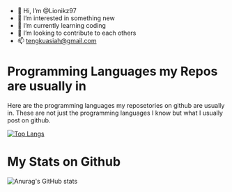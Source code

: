 - 👋 Hi, I’m @Lionikz97
- 👀 I’m interested in something new
- 🌱 I’m currently learning coding 
- 💞️ I’m looking to contribute to each others
- 📫 tengkuasiah@gmail.com

# Programming Languages my Repos are usually in
Here are the programming languages my reposetories on github are usually in. These are not just the programming languages I know but what I usually post on github.

[![Top Langs](https://github-readme-stats.vercel.app/api/top-langs/?username=Lionikz97&layout=compact&theme=tokyonight)](https://github.com/anuraghazra/github-readme-stats)

# My Stats on Github

![Anurag's GitHub stats](https://github-readme-stats.vercel.app/api?username=Lionikz@97&show_icons=true&theme=gruvbox)

<!---
Lionikz97/Lionikz97 is a ✨ special ✨ repository because its `README.md` (this file) appears on your GitHub profile.
You can click the Preview link to take a look at your changes.
--->
